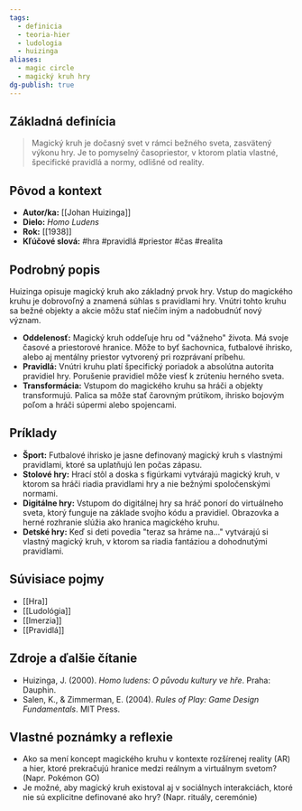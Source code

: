 ```yaml
---
tags:
  - definicia
  - teoria-hier
  - ludologia
  - huizinga
aliases:
  - magic circle
  - magický kruh hry
dg-publish: true
---
```

## Základná definícia

> Magický kruh je dočasný svet v rámci bežného sveta, zasvätený výkonu hry. Je to pomyselný časopriestor, v ktorom platia vlastné, špecifické pravidlá a normy, odlišné od reality.

## Pôvod a kontext

* **Autor/ka:** [[Johan Huizinga]]
* **Dielo:** *Homo Ludens*
* **Rok:** [[1938]]
* **Kľúčové slová:** #hra #pravidlá #priestor #čas #realita

## Podrobný popis

Huizinga opisuje magický kruh ako základný prvok hry. Vstup do magického kruhu je dobrovoľný a znamená súhlas s pravidlami hry. Vnútri tohto kruhu sa bežné objekty a akcie môžu stať niečím iným a nadobudnúť nový význam.

* **Oddelenosť:** Magický kruh oddeľuje hru od "vážneho" života. Má svoje časové a priestorové hranice. Môže to byť šachovnica, futbalové ihrisko, alebo aj mentálny priestor vytvorený pri rozprávaní príbehu.
* **Pravidlá:** Vnútri kruhu platí špecifický poriadok a absolútna autorita pravidiel hry. Porušenie pravidiel môže viesť k zrúteniu herného sveta.
* **Transformácia:** Vstupom do magického kruhu sa hráči a objekty transformujú. Palica sa môže stať čarovným prútikom, ihrisko bojovým poľom a hráči súpermi alebo spojencami.

## Príklady

* **Šport:** Futbalové ihrisko je jasne definovaný magický kruh s vlastnými pravidlami, ktoré sa uplatňujú len počas zápasu.
* **Stolové hry:** Hrací stôl a doska s figúrkami vytvárajú magický kruh, v ktorom sa hráči riadia pravidlami hry a nie bežnými spoločenskými normami.
* **Digitálne hry:** Vstupom do digitálnej hry sa hráč ponorí do virtuálneho sveta, ktorý funguje na základe svojho kódu a pravidiel. Obrazovka a herné rozhranie slúžia ako hranica magického kruhu.
* **Detské hry:** Keď si deti povedia "teraz sa hráme na..." vytvárajú si vlastný magický kruh, v ktorom sa riadia fantáziou a dohodnutými pravidlami.

## Súvisiace pojmy

* [[Hra]]
* [[Ludológia]]
* [[Imerzia]]
* [[Pravidlá]]

## Zdroje a ďalšie čítanie

* Huizinga, J. (2000). *Homo ludens: O původu kultury ve hře*. Praha: Dauphin.
* Salen, K., & Zimmerman, E. (2004). *Rules of Play: Game Design Fundamentals*. MIT Press.

## Vlastné poznámky a reflexie

* Ako sa mení koncept magického kruhu v kontexte rozšírenej reality (AR) a hier, ktoré prekračujú hranice medzi reálnym a virtuálnym svetom? (Napr. Pokémon GO)
* Je možné, aby magický kruh existoval aj v sociálnych interakciách, ktoré nie sú explicitne definované ako hry? (Napr. rituály, ceremónie)